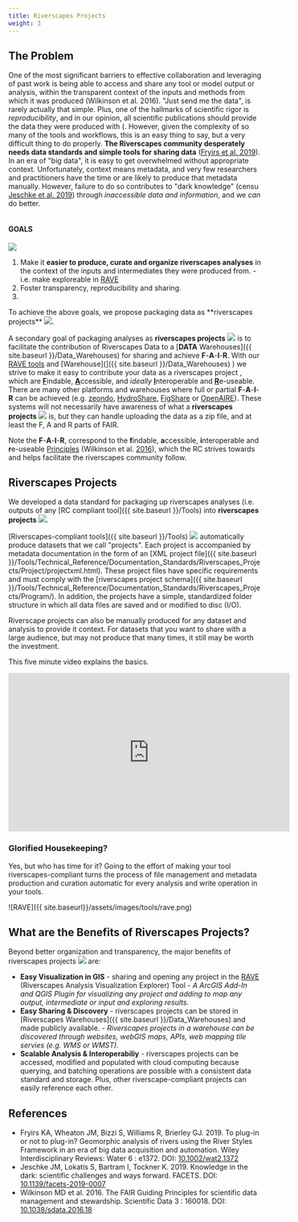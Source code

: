 ```yaml
---
title: Riverscapes Projects
weight: 3
---
```

## The Problem
One of the most significant barriers to effective collaboration and leveraging of past work is being able to access and share any tool or model output or analysis, within the transparent context of the inputs and methods from which it was produced (Wilkinson et al. 2016).  "Just send me the data", is rarely actually that simple. Plus, one of the hallmarks of scientific rigor is *reproducibility*, and in our opinion, all scientific publications should provide the data they were produced with (. However, given the complexity of so many of the tools and workflows, this is an easy thing to say, but a very difficult thing to do properly. **The Riverscapes community desperately needs data standards and simple tools for sharing data** ([Fryirs et al. 2019](http://dx.doi.org/10.1002/wat2.1372)). In an era of "big data", it is easy to get overwhelmed without appropriate context. Unfortunately, context means metadata, and very few researchers and practitioners have the time or are likely to produce that metadata manually. However, failure to do so contributes to "dark knowledge" (censu [Jeschke et al. 2019](https://dx.doi.org/10.1139/facets-2019-0007)) through *inaccessible data and information*, and we *can* do better.

<div class="row small-up-2 medium-up-2">
  <div class="column">
    <div class="card">
      <div class="card-section">
        <h4>GOALS</h4>
        <img class="float-right" src="{{ site.baseurl }}/assets/images/data/RiverscapesProject_48.png">
        <ol>
        <li>Make it <b>easier to produce, curate and organize riverscapes analyses</b> in the context of the inputs and intermediates they were produced from. - i.e. make exploreable in <a href="https://rave.riverscapes.xyz">RAVE</a> </li> 
        <li> <i class="fa fa-share-alt" aria-hidden="true"></i> Foster transparency, reproducibility and sharing. </li>
         <li></li>
        </ol>
      </div>
    </div>
  </div>

</div>
To achieve the above goals, we propose packaging data as  **riverscapes projects** <img  src="{{ site.baseurl }}/assets/images/data/RiverscapesProject_24.png">.

A secondary goal of packaging analyses as  **riverscapes projects** <img  src="{{ site.baseurl }}/assets/images/data/RiverscapesProject_24.png"> is to facilitate the contribution of Riverscapes Data  to a [**DATA** Warehouses]({{ site.baseurl }}/Data_Warehouses) for sharing <i class="fa fa-share-alt" aria-hidden="true"></i> and achieve **F**-**A**-**I**-**R**.  With our [RAVE tools](https://rave.riverscapes.xyz) and [Warehouse](]({{ site.baseurl }}/Data_Warehouses) ) we strive to make it easy to contribute your data as a riverscapes project , which are  [**F**](https://force11.org/info/the-fair-data-principles/#elementor-toc__heading-anchor-2)indable,   [**A**](https://force11.org/info/the-fair-data-principles/#elementor-toc__heading-anchor-3)ccessible, and *ideally* [**I**](https://force11.org/info/the-fair-data-principles/#elementor-toc__heading-anchor-4)nteroperable and  [**R**](https://force11.org/info/the-fair-data-principles/#elementor-toc__heading-anchor-5)e-useable. There are many other platforms and warehouses where full or partial **F**-**A**-**I**-**R** can be achieved (e.g. [zeondo](https://zenodo.org/), [HydroShare](https://www.hydroshare.org/), [FigShare](https://figshare.com/) or [OpenAIRE](https://openaire.com/)). These systems will not necessarily have awareness of what a **riverscapes projects** <img  src="{{ site.baseurl }}/assets/images/data/RiverscapesProject_24.png"> is, but they can handle uploading the data as a zip file, and at least the F, A and R parts of FAIR. 

Note the **F**-**A**-**I**-**R**, correspond to the **f**indable, **a**ccessible, **i**nteroperable and **r**e-useable [Principles](https://force11.org/info/the-fair-data-principles/) (Wilkinson et al. [2016](https://www.nature.com/articles/sdata201618)), which the RC strives towards and helps facilitate the riverscapes community follow. 




## Riverscapes Projects 
We developed a data standard for packaging up riverscapes analyses (i.e. outputs of any [RC compliant tool]({{ site.baseurl }}/Tools) into **riverscapes projects** <img  src="{{ site.baseurl }}/assets/images/data/RiverscapesProject_24.png">. 

[Riverscapes-compliant tools]({{ site.baseurl }}/Tools) <img  src="{{ site.baseurl }}/assets/images/rc/RiverscapesCompliant_24.png"> automatically produce datasets that we call "projects". Each project is accompanied by metadata documentation in the form of an [XML project file]({{ site.baseurl }}/Tools/Technical_Reference/Documentation_Standards/Riverscapes_Projects/Project/projectxml.html). These project files have specific requirements and must comply with the [riverscapes project schema]({{ site.baseurl }}/Tools/Technical_Reference/Documentation_Standards/Riverscapes_Projects/Program/). In addition, the projects have a simple, standardized folder structure in which all data files are saved and or modified to disc (I/O). 

Riverscape projects can also be manually produced for any dataset and analysis to provide it context. For datasets that you want to share with a large audience, but may not produce that many times, it still may be worth the investment.

This five minute video explains the basics.

<div class="responsive-embed">
<iframe width="560" height="315" src="https://www.youtube.com/embed/YvWwaFFzulo" frameborder="0" allow="accelerometer; autoplay; encrypted-media; gyroscope; picture-in-picture" allowfullscreen></iframe>
</div>

### Glorified Housekeeping?
Yes, but who has time for it? Going to the effort of making your tool riverscapes-compliant turns the process of file management and metadata production and curation automatic for every analysis and write operation in your tools. 

![RAVE]({{ site.baseurl}}/assets/images/tools/rave.png)

## What are the Benefits of Riverscapes Projects?
Beyond better organization and transparency, the major benefits of riverscapes projects <img  src="{{ site.baseurl }}/assets/images/data/RiverscapesProject_24.png"> are:
- **Easy Visualization in GIS** - sharing and opening any project in the [RAVE](http://rave.riverscapes.xyz/) (Riverscapes Analysis Visualization Explorer) Tool - *A ArcGIS Add-In and QGIS Plugin for visualizing any project and adding to map any output, intermediate or input and exploring results.*
- **Easy Sharing & Discovery** - riverscapes projects can be stored in [Riverscapes Warehouses]({{ site.baseurl }}/Data_Warehouses) and made publicly available. - *Riverscapes projects in a warehouse can be discovered through websites,  webGIS maps, APIs, web mapping tile servies (e.g. WMS or WMST).*
- **Scalable Analysis & Interoperabiliy** - riverscapes projects can be accessed, modified and populated with cloud computing because querying, and batching operations are possible with a consistent data standard and storage. Plus, other riverscape-compliant projects can easily reference each other. 

## References
- Fryirs KA, Wheaton JM, Bizzi S, Williams R, Brierley GJ. 2019. To plug-in or not to plug-in? Geomorphic analysis of rivers using the River Styles Framework in an era of big data acquisition and automation. Wiley Interdisciplinary Reviews: Water 6 : e1372. DOI: [10.1002/wat2.1372](http://dx.doi.org/10.1002/wat2.1372)
- Jeschke JM, Lokatis S, Bartram I, Tockner K. 2019. Knowledge in the dark: scientific challenges and ways forward. FACETS.  DOI: [10.1139/facets-2019-0007](https://dx.doi.org/10.1139/facets-2019-0007)
- Wilkinson MD et al. 2016. The FAIR Guiding Principles for scientific data management and stewardship. Scientific Data 3 : 160018. DOI: [10.1038/sdata.2016.18](http://dx.doi.org/10.1038/sdata.2016.18)
